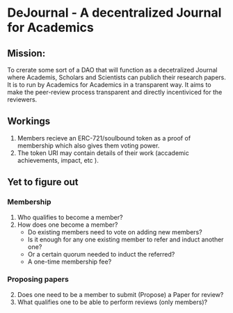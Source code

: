 # DeJournal - A decentralized Journal for Academics

## Mission:

To crerate some sort of a DAO that will function as a decetralized Journal where Academis, Scholars and Scientists can publich their research papers.
It is to run by Academics for Academics in a transparent way.
It aims to make the peer-review process transparent and directly incentiviced for the reviewers.

## Workings

1. Members recieve an ERC-721/soulbound token as a proof of membership which also gives them voting power.
2. The token URI may contain details of their work (accademic achievements, impact, etc ).

## Yet to figure out

### Membership

1. Who qualifies to become a member?
2. How does one become a member?
   - Do existing members need to vote on adding new members?
   - Is it enough for any one existing member to refer and induct another one?
   - Or a certain quorum needed to induct the referred?
   - A one-time membership fee?

### Proposing papers

2. Does one need to be a member to submit (Propose) a Paper for review?
3. What qualifies one to be able to perform reviews (only members)?
